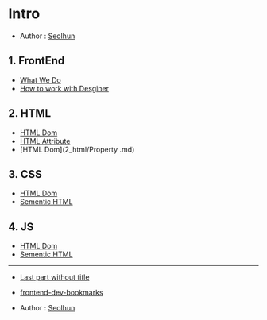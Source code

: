# Intro
* Author : [Seolhun](https://github.com/Seolhun)

## 1. FrontEnd
* [What We Do](1_frontend/README.md)
* [How to work with Desginer](1_frontend/coperative.md)

## 2. HTML
* [HTML Dom](2_html/Dom.md)
* [HTML Attribute](2_html/Attribute.md)
* [HTML Dom](2_html/Property	.md)

## 3. CSS
* [HTML Dom](3_css/part1/dom.md)
* [Sementic HTML](3_css/part1/sementic.md)

## 4. JS
* [HTML Dom](4_css/part1/dom.md)
* [Sementic HTML](4_css/part1/sementic.md)

----
* [Last part without title](GLOSSARY.md)
* [frontend-dev-bookmarks](https://github.com/dypsilon/frontend-dev-bookmarks)

* Author : [Seolhun](https://github.com/Seolhun)

